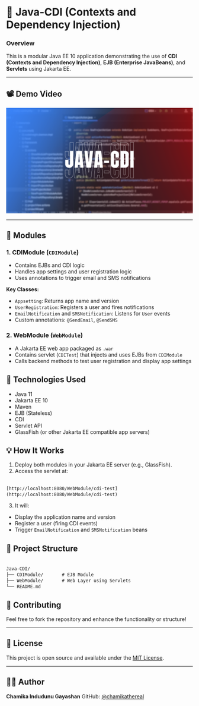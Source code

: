 # 🚀 Java-CDI (Contexts and Dependency Injection)

### Overview

This is a modular Java EE 10 application demonstrating the use of **CDI (Contexts and Dependency Injection)**, **EJB (Enterprise JavaBeans)**, and **Servlets** using Jakarta EE.

---

## 📽️ Demo Video
[![Java CDI Project Demo](https://github.com/chamikathereal/Java-CDI/blob/main/Java-CDI.png)](https://youtu.be/vRiH08mAg28)

---

## 🧩 Modules

### 1. CDIModule (`CDIModule`)
- Contains EJBs and CDI logic
- Handles app settings and user registration logic
- Uses annotations to trigger email and SMS notifications

**Key Classes:**
- `Appsetting`: Returns app name and version
- `UserRegistration`: Registers a user and fires notifications
- `EmailNotification` and `SMSNotification`: Listens for `User` events
- Custom annotations: `@SendEmail`, `@SendSMS`

### 2. WebModule (`WebModule`)
- A Jakarta EE web app packaged as `.war`
- Contains servlet (`CDITest`) that injects and uses EJBs from `CDIModule`
- Calls backend methods to test user registration and display app settings

## 🚀 Technologies Used
- Java 11
- Jakarta EE 10
- Maven
- EJB (Stateless)
- CDI
- Servlet API
- GlassFish (or other Jakarta EE compatible app servers)

## 💡 How It Works

1. Deploy both modules in your Jakarta EE server (e.g., GlassFish).
2. Access the servlet at:  
```

[http://localhost:8080/WebModule/cdi-test](http://localhost:8080/WebModule/cdi-test)

```
3. It will:
- Display the application name and version
- Register a user (firing CDI events)
- Trigger `EmailNotification` and `SMSNotification` beans

## 📁 Project Structure

```

Java-CDI/
├── CDIModule/       # EJB Module
├── WebModule/       # Web Layer using Servlets
└── README.md

```

## 🤝 Contributing

Feel free to fork the repository and enhance the functionality or structure!

---

## 📄 License

This project is open source and available under the [MIT License](LICENSE).

---

## 🙋‍♂️ Author

**Chamika Indudunu Gayashan**
GitHub: [@chamikathereal](https://github.com/chamikathereal)




